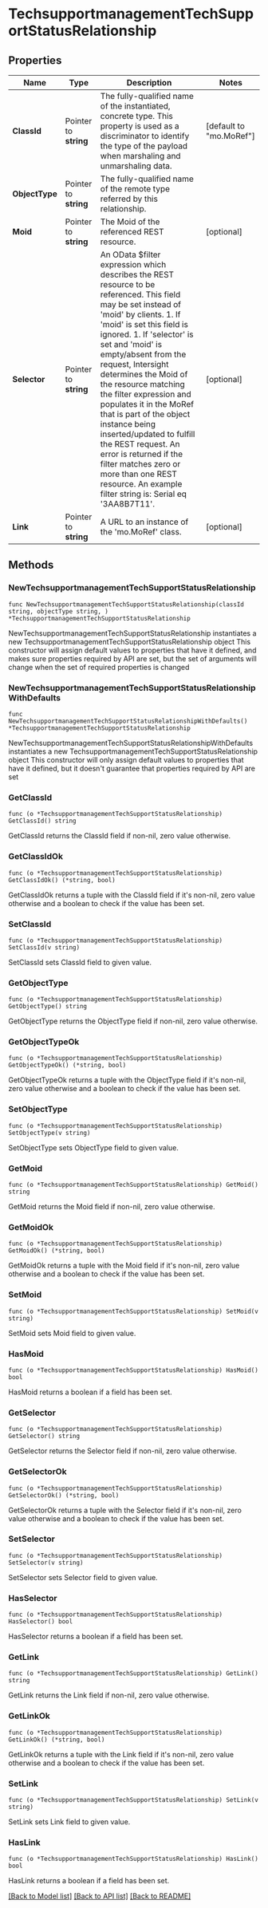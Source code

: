# TechsupportmanagementTechSupportStatusRelationship

## Properties

Name | Type | Description | Notes
------------ | ------------- | ------------- | -------------
**ClassId** | Pointer to **string** | The fully-qualified name of the instantiated, concrete type. This property is used as a discriminator to identify the type of the payload when marshaling and unmarshaling data. | [default to "mo.MoRef"]
**ObjectType** | Pointer to **string** | The fully-qualified name of the remote type referred by this relationship. | 
**Moid** | Pointer to **string** | The Moid of the referenced REST resource. | [optional] 
**Selector** | Pointer to **string** | An OData $filter expression which describes the REST resource to be referenced. This field may be set instead of &#39;moid&#39; by clients. 1. If &#39;moid&#39; is set this field is ignored. 1. If &#39;selector&#39; is set and &#39;moid&#39; is empty/absent from the request, Intersight determines the Moid of the resource matching the filter expression and populates it in the MoRef that is part of the object instance being inserted/updated to fulfill the REST request. An error is returned if the filter matches zero or more than one REST resource. An example filter string is: Serial eq &#39;3AA8B7T11&#39;. | [optional] 
**Link** | Pointer to **string** | A URL to an instance of the &#39;mo.MoRef&#39; class. | [optional] 

## Methods

### NewTechsupportmanagementTechSupportStatusRelationship

`func NewTechsupportmanagementTechSupportStatusRelationship(classId string, objectType string, ) *TechsupportmanagementTechSupportStatusRelationship`

NewTechsupportmanagementTechSupportStatusRelationship instantiates a new TechsupportmanagementTechSupportStatusRelationship object
This constructor will assign default values to properties that have it defined,
and makes sure properties required by API are set, but the set of arguments
will change when the set of required properties is changed

### NewTechsupportmanagementTechSupportStatusRelationshipWithDefaults

`func NewTechsupportmanagementTechSupportStatusRelationshipWithDefaults() *TechsupportmanagementTechSupportStatusRelationship`

NewTechsupportmanagementTechSupportStatusRelationshipWithDefaults instantiates a new TechsupportmanagementTechSupportStatusRelationship object
This constructor will only assign default values to properties that have it defined,
but it doesn't guarantee that properties required by API are set

### GetClassId

`func (o *TechsupportmanagementTechSupportStatusRelationship) GetClassId() string`

GetClassId returns the ClassId field if non-nil, zero value otherwise.

### GetClassIdOk

`func (o *TechsupportmanagementTechSupportStatusRelationship) GetClassIdOk() (*string, bool)`

GetClassIdOk returns a tuple with the ClassId field if it's non-nil, zero value otherwise
and a boolean to check if the value has been set.

### SetClassId

`func (o *TechsupportmanagementTechSupportStatusRelationship) SetClassId(v string)`

SetClassId sets ClassId field to given value.


### GetObjectType

`func (o *TechsupportmanagementTechSupportStatusRelationship) GetObjectType() string`

GetObjectType returns the ObjectType field if non-nil, zero value otherwise.

### GetObjectTypeOk

`func (o *TechsupportmanagementTechSupportStatusRelationship) GetObjectTypeOk() (*string, bool)`

GetObjectTypeOk returns a tuple with the ObjectType field if it's non-nil, zero value otherwise
and a boolean to check if the value has been set.

### SetObjectType

`func (o *TechsupportmanagementTechSupportStatusRelationship) SetObjectType(v string)`

SetObjectType sets ObjectType field to given value.


### GetMoid

`func (o *TechsupportmanagementTechSupportStatusRelationship) GetMoid() string`

GetMoid returns the Moid field if non-nil, zero value otherwise.

### GetMoidOk

`func (o *TechsupportmanagementTechSupportStatusRelationship) GetMoidOk() (*string, bool)`

GetMoidOk returns a tuple with the Moid field if it's non-nil, zero value otherwise
and a boolean to check if the value has been set.

### SetMoid

`func (o *TechsupportmanagementTechSupportStatusRelationship) SetMoid(v string)`

SetMoid sets Moid field to given value.

### HasMoid

`func (o *TechsupportmanagementTechSupportStatusRelationship) HasMoid() bool`

HasMoid returns a boolean if a field has been set.

### GetSelector

`func (o *TechsupportmanagementTechSupportStatusRelationship) GetSelector() string`

GetSelector returns the Selector field if non-nil, zero value otherwise.

### GetSelectorOk

`func (o *TechsupportmanagementTechSupportStatusRelationship) GetSelectorOk() (*string, bool)`

GetSelectorOk returns a tuple with the Selector field if it's non-nil, zero value otherwise
and a boolean to check if the value has been set.

### SetSelector

`func (o *TechsupportmanagementTechSupportStatusRelationship) SetSelector(v string)`

SetSelector sets Selector field to given value.

### HasSelector

`func (o *TechsupportmanagementTechSupportStatusRelationship) HasSelector() bool`

HasSelector returns a boolean if a field has been set.

### GetLink

`func (o *TechsupportmanagementTechSupportStatusRelationship) GetLink() string`

GetLink returns the Link field if non-nil, zero value otherwise.

### GetLinkOk

`func (o *TechsupportmanagementTechSupportStatusRelationship) GetLinkOk() (*string, bool)`

GetLinkOk returns a tuple with the Link field if it's non-nil, zero value otherwise
and a boolean to check if the value has been set.

### SetLink

`func (o *TechsupportmanagementTechSupportStatusRelationship) SetLink(v string)`

SetLink sets Link field to given value.

### HasLink

`func (o *TechsupportmanagementTechSupportStatusRelationship) HasLink() bool`

HasLink returns a boolean if a field has been set.


[[Back to Model list]](../README.md#documentation-for-models) [[Back to API list]](../README.md#documentation-for-api-endpoints) [[Back to README]](../README.md)


